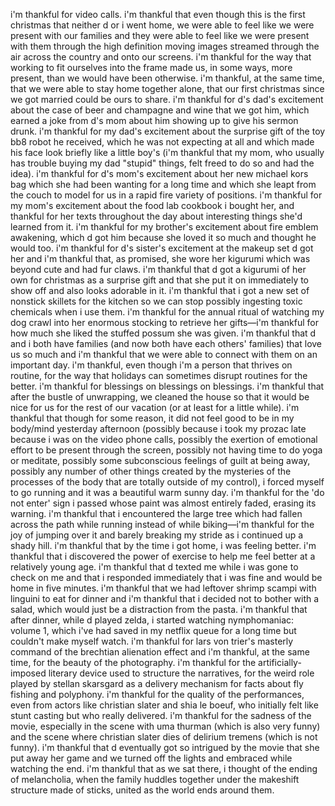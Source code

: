 i'm thankful for video calls. i'm thankful that even though this is the first christmas that neither d or i went home, we were able to feel like we were present with our families and they were able to feel like we were present with them through the high definition moving images streamed through the air across the country and onto our screens. i'm thankful for the way that working to fit ourselves into the frame made us, in some ways, more present, than we would have been otherwise. i'm thankful, at the same time, that we were able to stay home together alone, that our first christmas since we got married could be ours to share. i'm thankful for d's dad's excitement about the case of beer and champagne and wine that we got him, which earned a joke from d's mom about him showing up to give his sermon drunk. i'm thankful for my dad's excitement about the surprise gift of the toy bb8 robot he received, which he was not expecting at all and which made his face look briefly like a little boy's (i'm thankful that my mom, who usually has trouble buying my dad "stupid" things, felt freed to do so and had the idea). i'm thankful for d's mom's excitement about her new michael kors bag which she had been wanting for a long time and which she leapt from the couch to model for us in a rapid fire variety of positions. i'm thankful for my mom's excitement about the food lab cookbook i bought her, and thankful for her texts throughout the day about interesting things she'd learned from it. i'm thankful for my brother's excitement about fire emblem awakening, which d got him because she loved it so much and thought he would too. i'm thankful for d's sister's excitement at the makeup set d got her and i'm thankful that, as promised, she wore her kigurumi which was beyond cute and had fur claws. i'm thankful that d got a kigurumi of her own for christmas as a surprise gift and that she put it on immediately to show off and also looks adorable in it. i'm thankful that i got a new set of nonstick skillets for the kitchen so we can stop possibly ingesting toxic chemicals when i use them. i'm thankful for the annual ritual of watching my dog crawl into her enormous stocking to retrieve her gifts—i'm thankful for how much she liked the stuffed possum she was given. i'm thankful that d and i both have families (and now both have each others' families) that love us so much and i'm thankful that we were able to connect with them on an important day. i'm thankful, even though i'm a person that thrives on routine, for the way that holidays can sometimes disrupt routines for the better. i'm thankful for blessings on blessings on blessings. i'm thankful that after the bustle of unwrapping, we cleaned the house so that it would be nice for us for the rest of our vacation (or at least for a little while). i'm thankful that though for some reason, it did not feel good to be in my body/mind yesterday afternoon (possibly because i took my prozac late because i was on the video phone calls, possibly the exertion of emotional effort to be present through the screen, possibly not having time to do yoga or meditate, possibly some subconscious feelings of guilt at being away, possibly any number of other things created by the mysteries of the processes of the body that are totally outside of my control), i forced myself to go running and it was a beautiful warm sunny day. i'm thankful for the 'do not enter' sign i passed whose paint was almost entirely faded, erasing its warning. i'm thankful that i encountered the large tree which had fallen across the path while running instead of while biking—i'm thankful for the joy of jumping over it and barely breaking my stride as i continued up a shady hill. i'm thankful that by the time i got home, i was feeling better. i'm thankful that i discovered the power of exercise to help me feel better at a relatively young age. i'm thankful that d texted me while i was gone to check on me and that i responded immediately that i was fine and would be home in five minutes. i'm thankful that we had leftover shrimp scampi with linguini to eat for dinner and i'm thankful that i decided not to bother with a salad, which would just be a distraction from the pasta. i'm thankful that after dinner, while d played zelda, i started watching nymphomaniac: volume 1, which i've had saved in my netflix queue for a long time but couldn't make myself watch. i'm thankful for lars von trier's masterly command of the brechtian alienation effect and i'm thankful, at the same time, for the beauty of the photography. i'm thankful for the artificially-imposed literary device used to structure the narratives, for the weird role played by stellan skarsgard as a delivery mechanism for facts about fly fishing and polyphony. i'm thankful for the quality of the performances, even from actors like christian slater and shia le boeuf, who initially felt like stunt casting but who really delivered. i'm thankful for the sadness of the movie, especially in the scene with uma thurman (which is also very funny) and the scene where christian slater dies of delirium tremens (which is not funny). i'm thankful that d eventually got so intrigued by the movie that she put away her game and we turned off the lights and embraced while watching the end. i'm thankful that as we sat there, i thought of the ending of melancholia, when the family huddles together under the makeshift structure made of sticks, united as the world ends around them.
